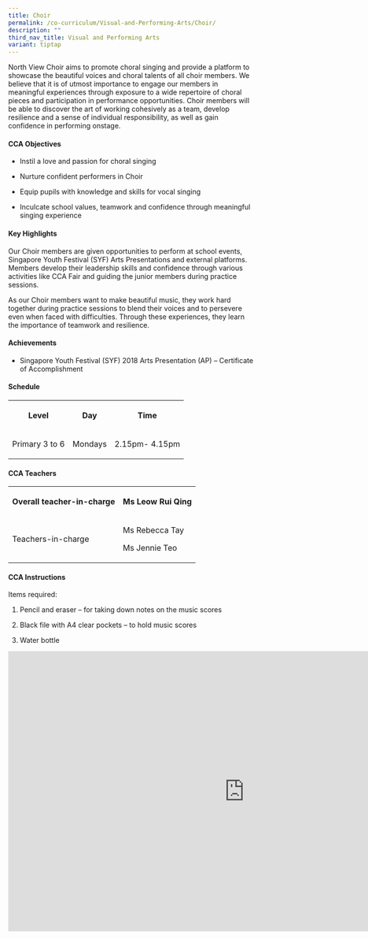 ```yaml
---
title: Choir
permalink: /co-curriculum/Visual-and-Performing-Arts/Choir/
description: ""
third_nav_title: Visual and Performing Arts
variant: tiptap
---
```

<p>North View Choir aims to promote choral singing and provide a platform
to showcase the beautiful voices and choral talents of all choir members.
We believe that it is of utmost importance to engage our members in meaningful
experiences through exposure to a wide repertoire of choral pieces and
participation in performance opportunities. Choir members will be able
to discover the art of working cohesively as a team, develop resilience
and a sense of individual responsibility, as well as gain confidence in
performing onstage.</p>
<h4><strong>CCA Objectives</strong></h4>
<ul data-tight="true" class="tight">
<li>
<p>Instil a love and passion for choral singing</p>
</li>
<li>
<p>Nurture confident performers in Choir</p>
</li>
<li>
<p>Equip pupils with knowledge and skills for vocal singing</p>
</li>
<li>
<p>Inculcate school values, teamwork and confidence through meaningful singing
experience</p>
</li>
</ul>
<h4><strong>Key Highlights</strong></h4>
<p>Our Choir members are given opportunities to perform at school events,
Singapore Youth Festival (SYF) Arts Presentations and external platforms.
Members develop their leadership skills and confidence through various
activities like CCA Fair and guiding the junior members during practice
sessions.</p>
<p>As our Choir members want to make beautiful music, they work hard together
during practice sessions to blend their voices and to persevere even when
faced with difficulties. Through these experiences, they learn the importance
of teamwork and resilience.</p>
<h4><strong>Achievements</strong></h4>
<ul data-tight="true" class="tight">
<li>
<p>Singapore Youth Festival (SYF) 2018 Arts Presentation (AP) – Certificate
of Accomplishment</p>
</li>
</ul>
<h4><strong>Schedule</strong></h4>
<table style="minWidth: 75px">
<colgroup>
<col>
<col>
<col>
</colgroup>
<tbody>
<tr>
<th rowspan="1" colspan="1">
<p>Level</p>
</th>
<th rowspan="1" colspan="1">
<p>Day</p>
</th>
<th rowspan="1" colspan="1">
<p>Time</p>
</th>
</tr>
<tr>
<td rowspan="1" colspan="1">
<p>Primary 3 to 6</p>
</td>
<td rowspan="1" colspan="1">
<p>Mondays</p>
</td>
<td rowspan="1" colspan="1">
<p>2.15pm- 4.15pm</p>
</td>
</tr>
</tbody>
</table>
<h4><strong>CCA Teachers</strong></h4>
<table style="minWidth: 50px">
<colgroup>
<col>
<col>
</colgroup>
<tbody>
<tr>
<th rowspan="1" colspan="1">
<p>Overall teacher-in-charge</p>
</th>
<th rowspan="1" colspan="1">
<p>Ms Leow Rui Qing</p>
</th>
</tr>
<tr>
<td rowspan="1" colspan="1">
<p>Teachers-in-charge</p>
</td>
<td rowspan="1" colspan="1">
<p>Ms Rebecca Tay</p>
<p>Ms Jennie Teo</p>
</td>
</tr>
</tbody>
</table>
<p></p>
<h4><strong>CCA Instructions</strong></h4>
<p>Items required:</p>
<ol data-tight="true" class="tight">
<li>
<p>Pencil and eraser – for taking down notes on the music scores</p>
</li>
<li>
<p>Black file with A4 clear pockets – to hold music scores</p>
</li>
<li>
<p>Water bottle</p>
</li>
</ol>
<div class="iframe-wrapper">
<iframe height="569" width="960" allowfullscreen="true" frameborder="0" src="https://docs.google.com/presentation/d/e/2PACX-1vQ5TvO2AKUy5tFJrmbUqy8DfQw0_T_YNQLoJHlpk7ktv4BThf7HYEb-_XIOYxvcY6j7YtUNHnIhi-_a/embed?start=true&amp;loop=true&amp;delayms=3000"></iframe>
</div>
<p></p>